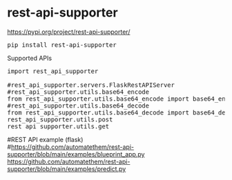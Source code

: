 # rest-api-supporter

https://pypi.org/project/rest-api-supporter/
<pre>
pip install rest-api-supporter
</pre>

Supported APIs  
<pre>
import rest_api_supporter

#rest_api_supporter.servers.FlaskRestAPIServer
#rest_api_supporter.utils.base64_encode
from rest_api_supporter.utils.base64_encode import base64_encode
#rest_api_supporter.utils.base64_decode
from rest_api_supporter.utils.base64_decode import base64_decode
rest_api_supporter.utils.post
rest_api_supporter.utils.get
</pre>

#REST API example (flask)  
#https://github.com/automatethem/rest-api-supporter/blob/main/examples/blueprint_app.py  
https://github.com/automatethem/rest-api-supporter/blob/main/examples/predict.py
